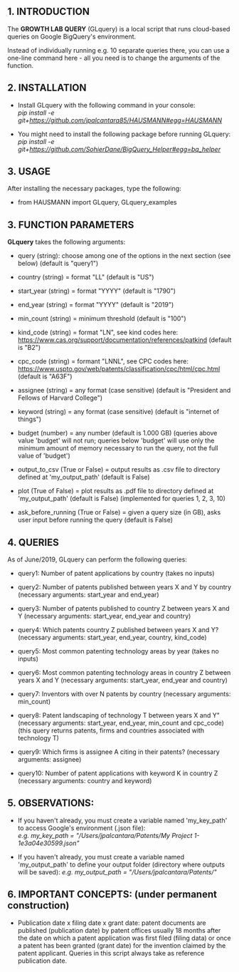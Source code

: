 ## 1. INTRODUCTION

The **GROWTH LAB QUERY** (GLquery) is a local script that runs cloud-based queries on Google BigQuery's environment.

Instead of individually running e.g. 10 separate queries there, you can use a one-line command here - all you need is to change the arguments of the function.

## 2. INSTALLATION

- Install GLquery with the following command in your console: <br/>
*pip install -e git+https://github.com/jpalcantara85/HAUSMANN#egg=HAUSMANN*

- You might need to install the following package before running GLquery: 
<br/> *pip install -e git+https://github.com/SohierDane/BigQuery_Helper#egg=bq_helper*

## 3. USAGE

After installing the necessary packages, type the following:

- from HAUSMANN import GLquery, GLquery_examples

## 3. FUNCTION PARAMETERS

**GLquery** takes the following arguments:
        
- query (string): choose among one of the options in the next section (see below) (default is "query1")
        
- country (string) = format "LL" (default is "US")
    
- start_year (string) = format "YYYY" (default is "1790")

- end_year (string) = format "YYYY" (default is "2019")
     
- min_count (string) = minimum threshold (default is "100")

- kind_code (string) = format "LN", see kind codes here: https://www.cas.org/support/documentation/references/patkind (default is "B2")

- cpc_code (string) = formant "LNNL", see CPC codes here: https://www.uspto.gov/web/patents/classification/cpc/html/cpc.html (default is "A63F")
   
- assignee (string) = any format (case sensitive) (default is "President and Fellows of Harvard College")

- keyword (string) = any format (case sensitive) (default is "internet of things")
    
- budget (number) = any number (default is 1.000 GB) (queries above value 'budget' will not run; queries below 'budget' will use only the minimum amount of memory necessary to run the query, not the full value of 'budget') 
      
- output_to_csv (True or False) = output results as .csv file to directory defined at 'my_output_path' (default is False)
   
- plot (True of False) = plot results as .pdf file to directory defined at 'my_output_path' (default is False) (implemented for queries 1, 2, 3, 10)
   
- ask_before_running (True or False) = given a query size (in GB), asks user input before running the query (default is False)
    
## 4. QUERIES

As of June/2019, GLquery can perform the following queries:
        
- query1: Number of patent applications by country (takes no inputs)
        
- query2: Number of patents published between years X and Y by country (necessary arguments: start_year and end_year)
      
- query3: Number of patents published to country Z between years X and Y (necessary arguments: start_year, end_year and country)
            
- query4: Which patents country Z published between years X and Y? (necessary arguments: start_year, end_year, country, kind_code)
            
- query5: Most common patenting technology areas by year (takes no inputs)
            
- query6: Most common patenting technology areas in country Z between years X and Y (necessary arguments: start_year, end_year and country)
            
- query7: Inventors with over N patents by country (necessary arguments: min_count)
            
- query8: Patent landscaping of technology T between years X and Y" (necessary arguments: start_year, end_year, min_count and cpc_code) (this query returns patents, firms and countries associated with technology T)
            
- query9: Which firms is assignee A citing in their patents? (necessary arguments: assignee)
    
- query10: Number of patent applications with keyword K in country Z (necessary arguments: country and keyword)
	
## 5. OBSERVATIONS:
    
- If you haven't already, you must create a variable named 'my_key_path' to access Google's environment (.json file): <br/> *e.g. my_key_path = "/Users/jpalcantara/Patents/My Project 1-1e3a04e30599.json"*

- If you haven't already, you must create a variable named 'my_output_path' to define your output folder (directory where outputs will be saved): *e.g. my_output_path = "/Users/jpalcantara/Patents/"*

## 6. IMPORTANT CONCEPTS: (under permanent construction)

- Publication date x filing date x grant date: patent documents are published (publication date) by patent offices usually 18 months after the date on which a patent application was first filed (filing data) or once a patent has been granted (grant date) for the invention claimed by the patent applicant. Queries in this script always take as reference publication date.

